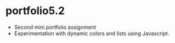 # portfolio5.2
- Second mini portfolio assignment
- Experimentation with dynamic colors and lists using Javascript.
